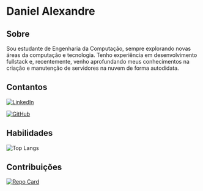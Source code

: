 # Daniel Alexandre

## Sobre
Sou estudante de Engenharia da Computação, sempre explorando novas áreas da computação e tecnologia. Tenho experiência em desenvolvimento fullstack e, recentemente, venho aprofundando meus conhecimentos na criação e manutenção de servidores na nuvem de forma autodidata.
## Contantos 
[![LinkedIn](https://img.shields.io/badge/LinkedIn-0077B5?style=for-the-badge&logo=linkedin&logoColor=white)](www.linkedin.com/in/daniel-alexandre-332042284)

[![GitHub](https://img.shields.io/badge/GitHub-100000?style=for-the-badge&logo=github&logoColor=white)](https://github.com/Daniel-Alexsjr)

## Habilidades
![Top Langs](https://github-readme-stats-git-masterrstaa-rickstaa.vercel.app/api/top-langs/?username=daniel-alexsjr&layout=compact&bg_color=000e&title_color=87ceeb&text_color=87ceeb)
## Contribuições
[![Repo Card](https://github-readme-stats.vercel.app/api/pin/?username=daniel-alexsjr&repo=dio-lab-open-source&bg_color=000&border_color=&show_icons=true&icon_color=1a43bf5&title_color=87ceeb&text_color=FFF)](https://github.com/daniel-alexsjr/dio-lab-open-source)
